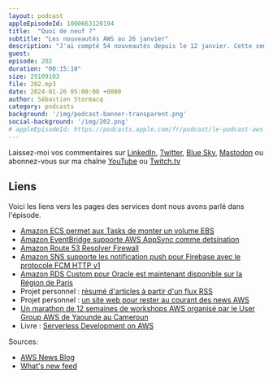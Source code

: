 ```yaml
---
layout: podcast
appleEpisodeId: 1000663120194
title:  "Quoi de neuf ?"
subtitle: "Les nouveautés AWS au 26 janvier"
description: "J'ai compté 54 nouveautés depuis le 12 janvier. Cette semaine, nous parlons de ECS et EBS, de DNS avec Route53, de notification mobiles avec Firebase, de EventBridge et GraphQL, d'un service qui est maintenant disponible sur la région de Paris. On terminera avec un tour des activités de la communauté des clients et partenaires AWS, avec deux projets personnels en open-source, un marathon de workshop organisés par le groupe d'utilisateurs AWS de Yaounde au Cameroun et d'un nouveau livre sur les architecture serverless."
guest:
episode: 202
duration: "00:15:10" 
size: 29109103
file: 202.mp3
date: 2024-01-26 05:00:00 +0000
author: Sébastien Stormacq
category: podcasts
background: '/img/podcast-banner-transparent.png'
social-background: '/img/202.png'
# appleEpisodeId: https://podcasts.apple.com/fr/podcast/le-podcast-aws-en-français/id1452118442
---
```


Laissez-moi vos commentaires sur [LinkedIn](https://www.linkedin.com/in/sebastienstormacq/), [Twitter](https://twitter.com/sebsto), [Blue Sky](https://bsky.app/profile/sebsto.bsky.social), [Mastodon](https://awscommunity.social/@sebsto) ou abonnez-vous sur ma chaîne [YouTube](https://www.youtube.com/sebsto) ou [Twitch.tv](https://www.twitch.tv/sebAWS)

## Liens

Voici les liens vers les pages des services dont nous avons parlé dans l'épisode.

- [Amazon ECS permet aux Tasks de monter un volume EBS](https://aws.amazon.com/blogs/aws/amazon-ecs-supports-a-native-integration-with-amazon-ebs-volumes-for-data-intensive-workloads/)
- [Amazon EventBridge supporte AWS AppSync comme detsination](https://aws.amazon.com/about-aws/whats-new/2024/01/amazon-eventbridge-appsync-target-buses/)
- [Amazon Route 53 Resolver Firewall](https://aws.amazon.com/about-aws/whats-new/2024/01/amazon-route-53-resolver-dns-firewall-query-type-filtering/)
- [Amazon SNS supporte les notification push pour Firebase avec le protocole FCM HTTP v1](https://aws.amazon.com/about-aws/whats-new/2024/01/amazon-sns-fcm-http-v1-api-mobile-notifications/)
- [Amazon RDS Custom pour Oracle est maintenant disponible sur la Région de Paris](https://aws.amazon.com/about-aws/whats-new/2024/01/amazon-rds-custom-oracle-europe-paris-aws-region/)
- Projet personnel : [résumé d'articles à partir d'un flux RSS](https://github.com/build-on-aws/get-the-news-rss-atom-feed-summary)
- Projet personnel : [un site web pour rester au courant des news AWS](https://aws-news.com/)
- [Un marathon de 12 semaines de workshops AWS organisé par le User Group AWS de Yaounde au Cameroun](https://www.linkedin.com/posts/paula-ali-wakabi-677870187_aws-12weekawsworkshopchallenge-learningandgrowing-ugcPost-7149073996850888705-Rp8V/)
- Livre : [Serverless Development on AWS](https://www.amazon.fr/Serverless-Development-AWS-Sheen-Brisals-ebook/dp/B0CT4MVJHT/)

Sources: 

- [AWS News Blog](https://aws.amazon.com/blogs/aws/)
- [What's new feed](https://aws.amazon.com/about-aws/whats-new/2023/)
